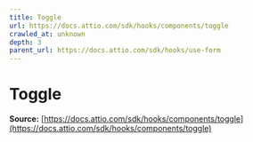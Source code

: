 ```yaml
---
title: Toggle
url: https://docs.attio.com/sdk/hooks/components/toggle
crawled_at: unknown
depth: 3
parent_url: https://docs.attio.com/sdk/hooks/use-form
---
```


# Toggle

**Source:** [https://docs.attio.com/sdk/hooks/components/toggle](https://docs.attio.com/sdk/hooks/components/toggle)


